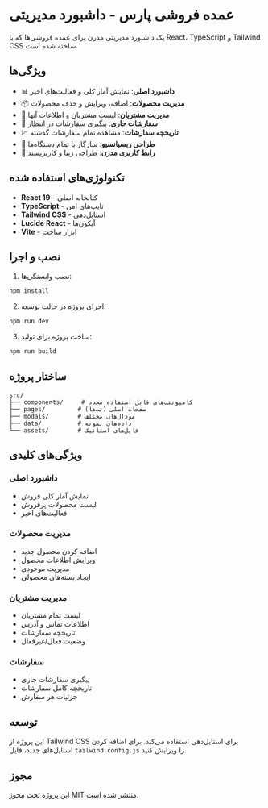 # عمده فروشی پارس - داشبورد مدیریتی

یک داشبورد مدیریتی مدرن برای عمده فروشی‌ها که با React، TypeScript و Tailwind CSS ساخته شده است.

## ویژگی‌ها

- 📊 **داشبورد اصلی**: نمایش آمار کلی و فعالیت‌های اخیر
- 📦 **مدیریت محصولات**: اضافه، ویرایش و حذف محصولات
- 👥 **مدیریت مشتریان**: لیست مشتریان و اطلاعات آنها
- 🛒 **سفارشات جاری**: پیگیری سفارشات در انتظار
- 📈 **تاریخچه سفارشات**: مشاهده تمام سفارشات گذشته
- 📱 **طراحی ریسپانسیو**: سازگار با تمام دستگاه‌ها
- 🎨 **رابط کاربری مدرن**: طراحی زیبا و کاربرپسند

## تکنولوژی‌های استفاده شده

- **React 19** - کتابخانه اصلی
- **TypeScript** - تایپ‌های امن
- **Tailwind CSS** - استایل‌دهی
- **Lucide React** - آیکون‌ها
- **Vite** - ابزار ساخت

## نصب و اجرا

1. نصب وابستگی‌ها:
```bash
npm install
```

2. اجرای پروژه در حالت توسعه:
```bash
npm run dev
```

3. ساخت پروژه برای تولید:
```bash
npm run build
```

## ساختار پروژه

```
src/
├── components/     # کامپوننت‌های قابل استفاده مجدد
├── pages/         # صفحات اصلی (تب‌ها)
├── modals/        # مودال‌های مختلف
├── data/          # داده‌های نمونه
└── assets/        # فایل‌های استاتیک
```

## ویژگی‌های کلیدی

### داشبورد اصلی
- نمایش آمار کلی فروش
- لیست محصولات پرفروش
- فعالیت‌های اخیر

### مدیریت محصولات
- اضافه کردن محصول جدید
- ویرایش اطلاعات محصول
- مدیریت موجودی
- ایجاد بسته‌های محصولی

### مدیریت مشتریان
- لیست تمام مشتریان
- اطلاعات تماس و آدرس
- تاریخچه سفارشات
- وضعیت فعال/غیرفعال

### سفارشات
- پیگیری سفارشات جاری
- تاریخچه کامل سفارشات
- جزئیات هر سفارش

## توسعه

این پروژه از Tailwind CSS برای استایل‌دهی استفاده می‌کند. برای اضافه کردن استایل‌های جدید، فایل `tailwind.config.js` را ویرایش کنید.

## مجوز

این پروژه تحت مجوز MIT منتشر شده است.
